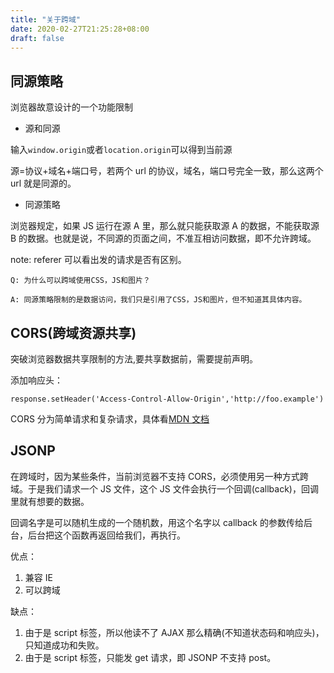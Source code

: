 ```yaml
---
title: "关于跨域"
date: 2020-02-27T21:25:28+08:00
draft: false
---
```


## 同源策略

浏览器故意设计的一个功能限制

- 源和同源

输入`window.origin`或者`location.origin`可以得到当前源

源=协议+域名+端口号，若两个 url 的协议，域名，端口号完全一致，那么这两个 url 就是同源的。

- 同源策略

浏览器规定，如果 JS 运行在源 A 里，那么就只能获取源 A 的数据，不能获取源 B 的数据。也就是说，不同源的页面之间，不准互相访问数据，即不允许跨域。

note: referer 可以看出发的请求是否有区别。

    Q: 为什么可以跨域使用CSS，JS和图片？

    A: 同源策略限制的是数据访问，我们只是引用了CSS，JS和图片，但不知道其具体内容。

## CORS(跨域资源共享)

突破浏览器数据共享限制的方法,要共享数据前，需要提前声明。

添加响应头：

```
response.setHeader('Access-Control-Allow-Origin','http://foo.example')
```

CORS 分为简单请求和复杂请求，具体看[MDN 文档](https://developer.mozilla.org/zh-CN/docs/Web/HTTP/Access_control_CORS)

## JSONP

在跨域时，因为某些条件，当前浏览器不支持 CORS，必须使用另一种方式跨域。于是我们请求一个 JS 文件，这个 JS 文件会执行一个回调(callback)，回调里就有想要的数据。

回调名字是可以随机生成的一个随机数，用这个名字以 callback 的参数传给后台，后台把这个函数再返回给我们，再执行。

优点：

1. 兼容 IE
2. 可以跨域

缺点：

1. 由于是 script 标签，所以他读不了 AJAX 那么精确(不知道状态码和响应头)，只知道成功和失败。
2. 由于是 script 标签，只能发 get 请求，即 JSONP 不支持 post。
